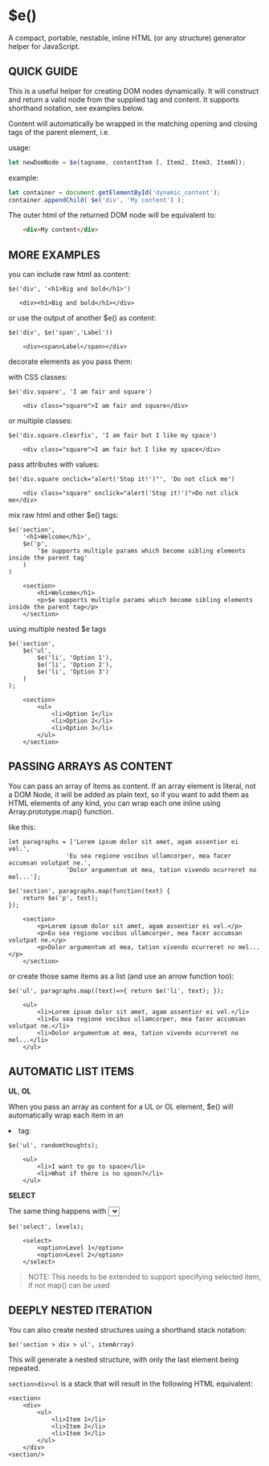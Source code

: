 $e()
====

A compact, portable, nestable, inline HTML (or any structure) generator helper for JavaScript.
    
QUICK GUIDE
-----------

This is a useful helper for creating DOM nodes dynamically.  It will construct and return 
a valid node from the supplied tag and content.  It supports shorthand notation, see examples below.
    
Content will automatically be wrapped in the matching opening and closing tags of the parent element, 
i.e. 

usage:  

```javascript
let newDomNode = $e(tagname, contentItem [, Item2, Item3, ItemN]);
```

example:

```javascript
let container = document.getElementById('dynamic_content');
container.appendChild( $e('div', 'My content') );
```

The outer html of the returned DOM node will be equivalent to:

```html
    <div>My content</div>    
``` 


MORE EXAMPLES
-------------
    
you can include raw html as content:

```
$e('div', '<h1>Big and bold</h1>')                
```
```
   <div><h1>Big and bold</h1></div>
```

or use the output of another $e() as content:

```
$e('div', $e('span','Label'))                                   
```
```
    <div><span>Label</span></div>
```

decorate elements as you pass them:  
    
with CSS classes:

```        
$e('div.square', 'I am fair and square')                            
```
```
    <div class="square">I am fair and square</div>
```

or multiple classes:
```
$e('div.square.clearfix', 'I am fair but I like my space')                        
```
```
    <div class="square">I am fair but I like my space</div>
```

pass attributes with values:
```
$e('div.square onclick="alert('Stop it!')"', 'Do not click me')     
```
```
    <div class="square" onclick="alert('Stop it!')">Do not click me</div>
```

mix raw html and other $e() tags:
```
$e('section', 
    '<h1>Welcome</h1>', 
    $e('p', 
        '$e supports multiple params which become sibling elements inside the parent tag'
    )
)
```
```
    <section>
        <h1>Welcome</h1>
        <p>$e supports multiple params which become sibling elements inside the parent tag</p>
    </section>
```

using multiple nested $e tags 
```    
$e('section', 
    $e('ul', 
        $e('li', 'Option 1'),
        $e('li', 'Option 2'),
        $e('li', 'Option 3')
    )
);
```
```
    <section>
        <ul>
            <li>Option 1</li>
            <li>Option 2</li>
            <li>Option 3</li>
        </ul>
    </section>
```

    

PASSING ARRAYS AS CONTENT
-------------------------

You can pass an array of items as content.  If an array element is literal, not a DOM Node, 
it will be added as plain text, so if you want to add them as HTML elements of any kind, 
you can wrap each one inline using Array.prototype.map() function.

like this:
```
let paragraphs = ['Lorem ipsum dolor sit amet, agam assentior ei vel.',
                'Eu sea regione vocibus ullamcorper, mea facer accumsan volutpat ne.',
                'Dolor argumentum at mea, tation vivendo ocurreret no mel...'];

$e('section', paragraphs.map(function(text) {
    return $e('p', text);    
});
```
```
    <section>
        <p>Lorem ipsum dolor sit amet, agam assentior ei vel.</p>
        <p>Eu sea regione vocibus ullamcorper, mea facer accumsan volutpat ne.</p>
        <p>Dolor argumentum at mea, tation vivendo ocurreret no mel...</p>
    </section>
``` 

or create those same items as a list (and use an arrow function too):

```
$e('ul', paragraphs.map((text)=>{ return $e('li', text); });
```
```
    <ul>
        <li>Lorem ipsum dolor sit amet, agam assentior ei vel.</li>
        <li>Eu sea regione vocibus ullamcorper, mea facer accumsan volutpat ne.</li>
        <li>Dolor argumentum at mea, tation vivendo ocurreret no mel...</li>
    </ul>
```



AUTOMATIC LIST ITEMS
--------------------

**UL**, **OL**

When you pass an array as content for a UL or OL element, $e() will automatically 
wrap each item in an <li> tag:
```  
$e('ul', randomthoughts);
```
```
    <ul> 
        <li>I want to go to space</li>
        <li>What if there is no spoon?</li>
    </ul>
``` 

**SELECT**
        
The same thing happens with <select> element, all literal array items (if they are not DOM nodes) 
will be wrapped in OPTION elements:

```
$e('select', levels);
```
```
    <select> 
        <option>Level 1</option>
        <option>Level 2</option>
    </select>
``` 
> NOTE: This needs to be extended to support specifying selected item, if not map() can be used
    


DEEPLY NESTED ITERATION
-----------------------

You can also create nested structures using a shorthand stack notation:
```
$e('section > div > ul', itemArray)  
```

This will generate a nested structure, with only the last element being repeated.
    
`section>div>ul` is a stack that will result in the following HTML equivalent:

```
<section>
    <div>
        <ul>
            <li>Item 1</li>
            <li>Item 2</li>
            <li>Item 3</li>
        </ul>
    </div>
<section/>
```
